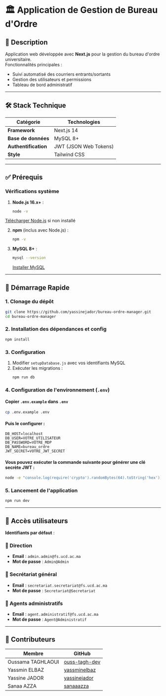 # 🏛️ Application de Gestion de Bureau d'Ordre

## 📖 Description

Application web développée avec **Next.js** pour la gestion du bureau d'ordre universitaire.  
Fonctionnalités principales :

- Suivi automatisé des courriers entrants/sortants
- Gestion des utilisateurs et permissions
- Tableau de bord administratif

---

## 🛠 Stack Technique

| Catégorie            | Technologies          |
| -------------------- | --------------------- |
| **Framework**        | Next.js 14            |
| **Base de données**  | MySQL 8+              |
| **Authentification** | JWT (JSON Web Tokens) |
| **Style**            | Tailwind CSS          |

---

## ✅ Prérequis

### Vérifications système

1. **Node.js 16.x+** :

   ```bash
   node -v
   ```
[Télécharger Node.js](https://nodejs.org/) si non installé

2. **npm** (inclus avec Node.js) :

   ```bash
   npm -v
   ```

3. **MySQL 8+** :

   ```bash
   mysql --version
   ```
   [Installer MySQL](https://dev.mysql.com/downloads/)

---

## 🚀 Démarrage Rapide

### 1. Clonage du dépôt

```bash
git clone https://github.com/yassinejador/bureau-ordre-manager.git
cd bureau-ordre-manager
```

### 2. Installation des dépendances et config

```bash
npm install
```

### 3. Configuration

1. Modifier `setupDatabase.js` avec vos identifiants MySQL
2. Exécuter les migrations :
   ```bash
   npm run db
   ```

### 4. Configuration de l'environnement (`.env`)

#### Copier `.env.example` dans `.env`  

```bash
cp .env.example .env
```

#### Puis le configurer :  

```env
DB_HOST=localhost
DB_USER=VOTRE_UTILISATEUR
DB_PASSWORD=VOTRE_MDP
DB_NAME=bureau_ordre
JWT_SECRET=VOTRE_JWT_SECRET
```

#### Vous pouvez exécuter la commande suivante pour générer une clé secrète JWT :

```bash
node -e "console.log(require('crypto').randomBytes(64).toString('hex'))"

```

### 5. Lancement de l'application

```bash
npm run dev
```

---

## 🔐 Accès utilisateurs  

**Identifiants par défaut** :  

### 📌 Direction  
- **Email** : `admin.admin@fs.ucd.ac.ma`  
- **Mot de passe** : `Admin@Admin`  

### 📌 Secrétariat général  
- **Email** : `secretariat.secretariat@fs.ucd.ac.ma`  
- **Mot de passe** : `Secretariat@Secretariat`  

### 📌 Agents administratifs  
- **Email** : `agent.administratif@fs.ucd.ac.ma`  
- **Mot de passe** : `Agent@Administratif`  

---

## 👥 Contributeurs

| Membre            | GitHub                                            |
| ----------------- | ------------------------------------------------- |
| Oussama TAGHLAOUI | [ouss-tagh-dev](https://github.com/ouss-tagh-dev) |
| Yassmin ELBAZ     | [yassminelbaz](https://github.com/yassminelbaz)   |
| Yassine JADOR     | [yassinejador](https://github.com/yassinejador)   |
| Sanaa AZZA        | [sanaaazza](https://github.com/sanaaazza)         |

